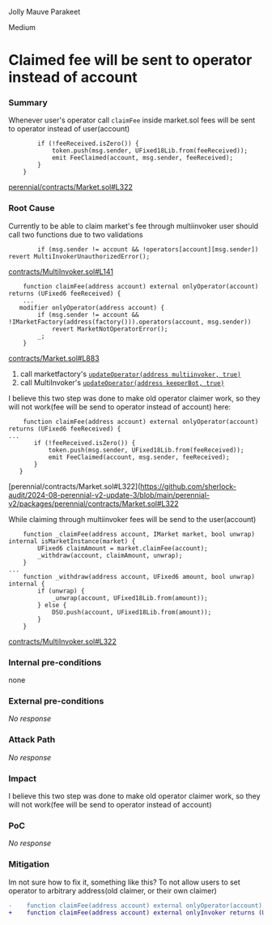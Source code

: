 Jolly Mauve Parakeet

Medium

# Claimed fee will be sent to operator instead of account

### Summary

Whenever user's operator call `claimFee` inside market.sol fees will be sent to operator instead of user(account)
```solidity
        if (!feeReceived.isZero()) {
            token.push(msg.sender, UFixed18Lib.from(feeReceived));
            emit FeeClaimed(account, msg.sender, feeReceived);
        }
    }
```
[perennial/contracts/Market.sol#L322](https://github.com/sherlock-audit/2024-08-perennial-v2-update-3/blob/main/perennial-v2/packages/perennial/contracts/Market.sol#L322)

### Root Cause

Currently to be able to claim market's fee through multiinvoker user should call two functions due to two validations
```solidity
        if (msg.sender != account && !operators[account][msg.sender]) revert MultiInvokerUnauthorizedError();
```
[contracts/MultiInvoker.sol#L141](https://github.com/sherlock-audit/2024-08-perennial-v2-update-3/blob/main/perennial-v2/packages/perennial-extensions/contracts/MultiInvoker.sol#L141)

```solidity
    function claimFee(address account) external onlyOperator(account) returns (UFixed6 feeReceived) {
    ...
   modifier onlyOperator(address account) {
        if (msg.sender != account && !IMarketFactory(address(factory())).operators(account, msg.sender))
            revert MarketNotOperatorError();
        _;
    }
```
[contracts/Market.sol#L883](https://github.com/sherlock-audit/2024-08-perennial-v2-update-3/blob/main/perennial-v2/packages/perennial/contracts/Market.sol#L883)
1. call marketfactory's [`updateOperator(address multiinvoker, true)`](https://github.com/sherlock-audit/2024-08-perennial-v2-update-3/blob/main/perennial-v2/packages/perennial/contracts/MarketFactory.sol#L108)
2. call MultiInvoker's [`updateOperator(address keeperBot, true)`](https://github.com/sherlock-audit/2024-08-perennial-v2-update-3/blob/main/perennial-v2/packages/perennial-extensions/contracts/MultiInvoker.sol#L119)

 I believe this two step was done to make old operator claimer work, so they will not work(fee will be send to operator instead of account) here:
 
 ```solidity
     function claimFee(address account) external onlyOperator(account) returns (UFixed6 feeReceived) {
...
        if (!feeReceived.isZero()) {
            token.push(msg.sender, UFixed18Lib.from(feeReceived));
            emit FeeClaimed(account, msg.sender, feeReceived);
        }
    }
```
[perennial/contracts/Market.sol#L322](https://github.com/sherlock-audit/2024-08-perennial-v2-update-3/blob/main/perennial-v2/packages/perennial/contracts/Market.sol#L322
 
 While claiming through multiinvoker fees will be send to the user(account)

```solidity
    function _claimFee(address account, IMarket market, bool unwrap) internal isMarketInstance(market) {
        UFixed6 claimAmount = market.claimFee(account);
        _withdraw(account, claimAmount, unwrap);
    }
...
    function _withdraw(address account, UFixed6 amount, bool unwrap) internal {
        if (unwrap) {
            _unwrap(account, UFixed18Lib.from(amount));
        } else {
            DSU.push(account, UFixed18Lib.from(amount));
        }
    }
```
[contracts/MultiInvoker.sol#L322](https://github.com/sherlock-audit/2024-08-perennial-v2-update-3/blob/main/perennial-v2/packages/perennial-extensions/contracts/MultiInvoker.sol#L322)
### Internal pre-conditions

none

### External pre-conditions

_No response_

### Attack Path

_No response_

### Impact

 I believe this two step was done to make old operator claimer work, so they will not work(fee will be send to operator instead of account)

### PoC

_No response_

### Mitigation

Im not sure how to fix it, something like this? To not allow users to set operator to arbitrary address(old claimer, or their own claimer)
```diff
-    function claimFee(address account) external onlyOperator(account) returns (UFixed6 feeReceived) {
+    function claimFee(address account) external onlyInvoker returns (UFixed6 feeReceived) {
```